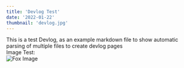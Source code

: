 ```yaml
---
title: 'Devlog Test'
date: '2022-01-22'
thumbnail: 'devlog.jpg'
---
```


This is a test Devlog, as an example markdown file to show automatic parsing of multiple files to create devlog pages  
Image Test:  
![Fox Image](/images/foxlogo.png)

